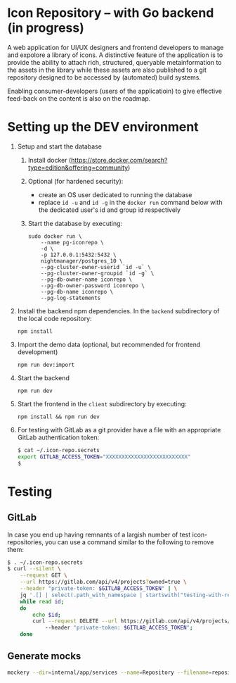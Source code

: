 # Icon Repository – with Go backend (in progress)

A web application for UI/UX designers and frontend developers to manage and expolore a library of icons. A distinctive feature of the application is to provide the ability to attach rich, structured, queryable metainformation to the assets in the library while these assets are also published to a git repository designed to be accessed by (automated) build systems.

Enabling consumer-developers (users of the applicatioin) to give effective feed-back on the content is also on the roadmap.

# Setting up the DEV environment

1. Setup and start the database

    1. Install docker (https://store.docker.com/search?type=edition&offering=community)

    1. Optional (for hardened security):
        - create an OS user dedicated to running the database
        - replace `id -u` and `id -g` in the `docker run` command below with the dedicated user's id and group id respectively

    1. Start the database by executing:
        ```
        sudo docker run \
            --name pg-iconrepo \
            -d \
            -p 127.0.0.1:5432:5432 \
            nightmanager/postgres_10 \
            --pg-cluster-owner-userid `id -u` \
            --pg-cluster-owner-groupid `id -g` \
            --pg-db-owner-name iconrepo \
            --pg-db-owner-password iconrepo \
            --pg-db-name iconrepo \
            --pg-log-statements
        ```
1. Install the backend npm dependencies. In the `backend` subdirectory of the local code repository:

    `npm install`

1. Import the demo data (optional, but recommended for frontend development)

   `npm run dev:import`

1. Start the backend

    `npm run dev`

1. Start the frontend in the `client` subdirectory by executing:

    `npm install && npm run dev`

2. For testing with GitLab as a git provider have a file with an appropriate GitLab authentication token:

   ```bash
   $ cat ~/.icon-repo.secrets 
   export GITLAB_ACCESS_TOKEN="XXXXXXXXXXXXXXXXXXXXXXXXXX"
   $ 
   ```
# Testing

## GitLab

In case you end up having remnants of a largish number of test icon-repositories, you can use a command similar to the following to remove them:

```bash
$ . ~/.icon-repo.secrets 
$ curl --silent \
    --request GET \
    --url https://gitlab.com/api/v4/projects?owned=true \
    --header "private-token: $GITLAB_ACCESS_TOKEN" | \
    jq '.[] | select(.path_with_namespace | startswith("testing-with-repositories/icon-repo-gitrepo-test")) | .id' | \
    while read id;
    do
        echo $id;
        curl --request DELETE --url https://gitlab.com/api/v4/projects/$id
            --header "private-token: $GITLAB_ACCESS_TOKEN";
    done
```

## Generate mocks

```bash
mockery --dir=internal/app/services --name=Repository --filename=repository.go --output=test/mocks
```
